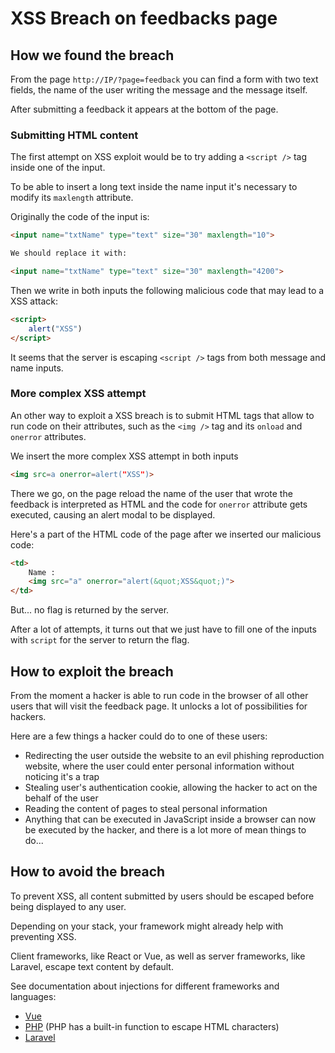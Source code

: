 # XSS Breach on feedbacks page

## How we found the breach

From the page `http://IP/?page=feedback` you can find a form with two text fields, the name of the user writing the message and the message itself.

After submitting a feedback it appears at the bottom of the page.

### Submitting HTML content

The first attempt on XSS exploit would be to try adding a `<script />` tag inside one of the input.

To be able to insert a long text inside the name input it's necessary to modify its `maxlength` attribute.

Originally the code of the input is:

```html
<input name="txtName" type="text" size="30" maxlength="10">

We should replace it with:

<input name="txtName" type="text" size="30" maxlength="4200">
```

Then we write in both inputs the following malicious code that may lead to a XSS attack:

```html
<script>
    alert("XSS")
</script>
```

It seems that the server is escaping `<script />` tags from both message and name inputs.

### More complex XSS attempt

An other way to exploit a XSS breach is to submit HTML tags that allow to run code on their attributes, such as the `<img />` tag and its `onload` and `onerror` attributes.

We insert the more complex XSS attempt in both inputs

```html
<img src=a onerror=alert("XSS")>
```

There we go, on the page reload the name of the user that wrote the feedback is interpreted as HTML and the code for `onerror` attribute gets executed, causing an alert modal to be displayed.

Here's a part of the HTML code of the page after we inserted our malicious code:

```html
<td>
    Name : 
    <img src="a" onerror="alert(&quot;XSS&quot;)">
</td>
```

But... no flag is returned by the server.

After a lot of attempts, it turns out that we just have to fill one of the inputs with `script` for the server to return the flag.

## How to exploit the breach

From the moment a hacker is able to run code in the browser of all other users that will visit the feedback page. It unlocks a lot of possibilities for hackers.

Here are a few things a hacker could do to one of these users:

- Redirecting the user outside the website to an evil phishing reproduction website, where the user could enter personal information without noticing it's a trap
- Stealing user's authentication cookie, allowing the hacker to act on the behalf of the user
- Reading the content of pages to steal personal information
- Anything that can be executed in JavaScript inside a browser can now be executed by the hacker, and there is a lot more of mean things to do...

## How to avoid the breach

To prevent XSS, all content submitted by users should be escaped before being displayed to any user.

Depending on your stack, your framework might already help with preventing XSS.

Client frameworks, like React or Vue, as well as server frameworks, like Laravel, escape text content by default.

See documentation about injections for different frameworks and languages:

- [Vue](https://vuejs.org/guide/best-practices/security.html#potential-dangers)
- [PHP](https://www.php.net/manual/en/function.htmlspecialchars.php) (PHP has a built-in function to escape HTML characters)
- [Laravel](https://laravel.com/docs/9.x/blade#displaying-data)
